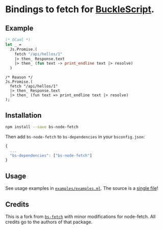 # Bindings to fetch for [BuckleScript](https://github.com/bucklescript/bucklescript).

## Example

```ml
(* OCaml *)
let _ =
  Js.Promise.(
    fetch "/api/hellos/1"
    |> then_ Response.text
    |> then_ (fun text -> print_endline text |> resolve)
  )
```

```reason
/* Reason */
Js.Promise.(
  fetch "/api/hellos/1"
  |> then_ Response.text
  |> then_ (fun text => print_endline text |> resolve)
);
```

## Installation

```sh
npm install --save bs-node-fetch
```

Then add `bs-node-fetch` to `bs-dependencies` in your `bsconfig.json`:
```js
{
  ...
  "bs-dependencies": ["bs-node-fetch"]
}
```

## Usage
See usage examples in [`examples/examples.ml`](https://github.com/arnarthor/bs-node-fetch/blob/master/examples/examples.ml). The source is a [single file](https://github.com/arnarthor/bs-node-fetch/blob/master/src/bs_fetch.ml)!

## Credits

This is a fork from [`bs-fetch`](https://github.com/reasonml-community/bs-fetch) with minor modifications for node-fetch. All credits go to the authors of that package.
